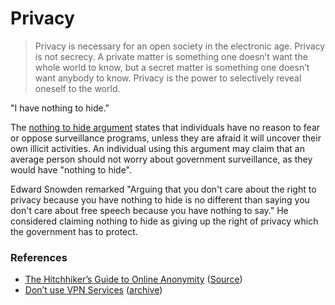 # Privacy

> Privacy is necessary for an open society in the electronic age. Privacy is not secrecy. A private matter is something one doesn’t want the whole world to know, but a secret matter is something one doesn’t want anybody to know. Privacy is the power to selectively reveal oneself to the world.

"I have nothing to hide."

The [nothing to hide argument](https://en.wikipedia.org/wiki/Nothing_to_hide_argument) states that individuals have no reason to fear or oppose surveillance programs, unless they are afraid it will uncover their own illicit activities. An individual using this argument may claim that an average person should not worry about government surveillance, as they would have "nothing to hide".

Edward Snowden remarked "Arguing that you don't care about the right to privacy because you have nothing to hide is no different than saying you don't care about free speech because you have nothing to say." He considered claiming nothing to hide as giving up the right of privacy which the government has to protect.

### References

- [The Hitchhiker’s Guide to Online Anonymity](https://anonymousplanet.org/) ([Source](https://github.com/AnonymousPlanet/thgtoa))
- [Don’t use VPN Services](https://tilde.club/wiki/vpnwhy.html) ([archive](https://archive.is/tOmTs))